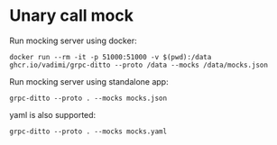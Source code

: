 # Unary call mock

Run mocking server using docker:

`docker run --rm -it -p 51000:51000 -v $(pwd):/data ghcr.io/vadimi/grpc-ditto --proto /data --mocks /data/mocks.json`

Run mocking server using standalone app:

`grpc-ditto --proto . --mocks mocks.json`

yaml is also supported:

`grpc-ditto --proto . --mocks mocks.yaml`
